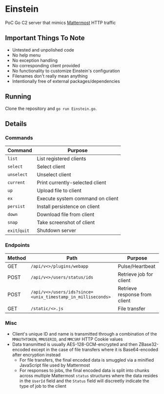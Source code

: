 # Einstein

PoC Go C2 server that mimics [Mattermost](https://mattermost.com/) HTTP traffic
## Important Things To Note

- Untested and unpolished code
- No help menu
- No exception handling
- No corresponding client provided
- No functionality to customize Einstein's configuration
- Filenames don't really mean anything
- Intentionally free of external packages/dependencies

## Running

Clone the repository and `go run Einstein.go`.

## Details

### Commands

| Command       | Purpose                          |
|---------------|----------------------------------|
| `list`        | List registered clients          |
| `select`      | Select client                    |
| `unselect`    | Unselect client                  |
| `current`     | Print currently-selected client  |
| `up`          | Upload file to client            |
| `ex`          | Execute system command on client |
| `persist`     | Install persistence on client    |
| `down`        | Download file from client        |
| `snap`        | Take screenshot of client        |
| `exit`/`quit` | Shutdown server                  |

### Endpoints

| Method | Path                                                        | Purpose                       |
|--------|-------------------------------------------------------------|-------------------------------|
| GET    | `/api/v<>/plugins/webapp`                                   | Pulse/Heartbeat               |
| POST   | `/api/v<>/users/status/ids`                                 | Retrieve job for client       |
| POST   | `/api/v<>/users/ids?since=<unix_timestamp_in_milliseconds>` | Retrieve response from client |
| GET    | `/static/<>.js`                                             | File transfer                 |

### Misc

- Client's unique ID and name is transmitted through a combination of the `MMAUTHTOKEN`, `MMUSERID`, and `MMCSRF` HTTP Cookie values
- Data transmitted is usually AES-128-GCM-encrypted and then ZBase32-encoded except in the case of file transfers where it is Base64-encoded after encryption instead
    - For file transfers, the final encoded data is smuggled via a minified JavaScript file used by Mattermost
    - For responses to jobs, the final encoded data is split into chunks across multiple Mattermost `status` structures where the data resides in the `UserId` field and the `Status` field will discreetly indicate the type of job to the client 